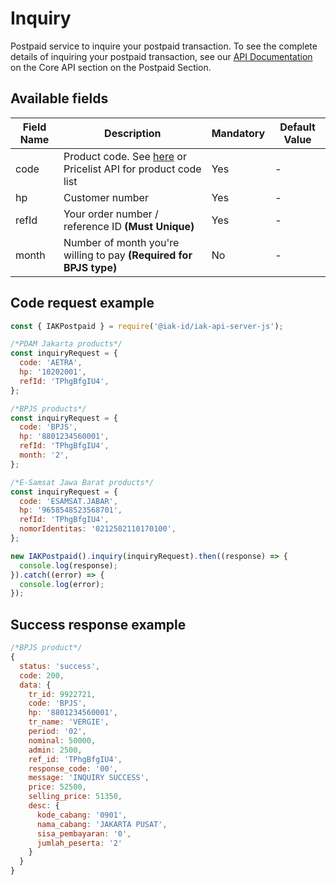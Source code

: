 # Inquiry
Postpaid service to inquire your postpaid transaction. To see the complete details of inquiring your postpaid transaction, see our [API Documentation](https://api.iak.id/docs/reference/docs/postpaid/flow.md) on the Core API section on the Postpaid Section.

## Available fields
| Field Name | Description | Mandatory | Default Value |
|---|---|---|---|
| code | Product code. See [here](https://iak.id/webapp/pricelist) or Pricelist API for product code list | Yes | - |
| hp | Customer number | Yes | - |
| refId | Your order number / reference ID **(Must Unique)** | Yes | - |
| month | Number of month you're willing to pay **(Required for BPJS type)** | No | - |

## Code request example
```js
const { IAKPostpaid } = require('@iak-id/iak-api-server-js');

/*PDAM Jakarta products*/
const inquiryRequest = {
  code: 'AETRA',
  hp: '10202001',
  refId: 'TPhgBfgIU4',
};

/*BPJS products*/
const inquiryRequest = {
  code: 'BPJS',
  hp: '8801234560001',
  refId: 'TPhgBfgIU4',
  month: '2',
};

/*E-Samsat Jawa Barat products*/
const inquiryRequest = {
  code: 'ESAMSAT.JABAR',
  hp: '9658548523568701',
  refId: 'TPhgBfgIU4',
  nomorIdentitas: '0212502110170100',
};

new IAKPostpaid().inquiry(inquiryRequest).then((response) => {
  console.log(response);
}).catch((error) => {
  console.log(error);
});
```

## Success response example
```js
/*BPJS product*/
{
  status: 'success',
  code: 200,
  data: {
    tr_id: 9922721,
    code: 'BPJS',
    hp: '8801234560001',
    tr_name: 'VERGIE',
    period: '02',
    nominal: 50000,
    admin: 2500,
    ref_id: 'TPhgBfgIU4',
    response_code: '00',
    message: 'INQUIRY SUCCESS',
    price: 52500,
    selling_price: 51350,
    desc: {
      kode_cabang: '0901',
      nama_cabang: 'JAKARTA PUSAT',
      sisa_pembayaran: '0',
      jumlah_peserta: '2'
    }
  }
}

```
